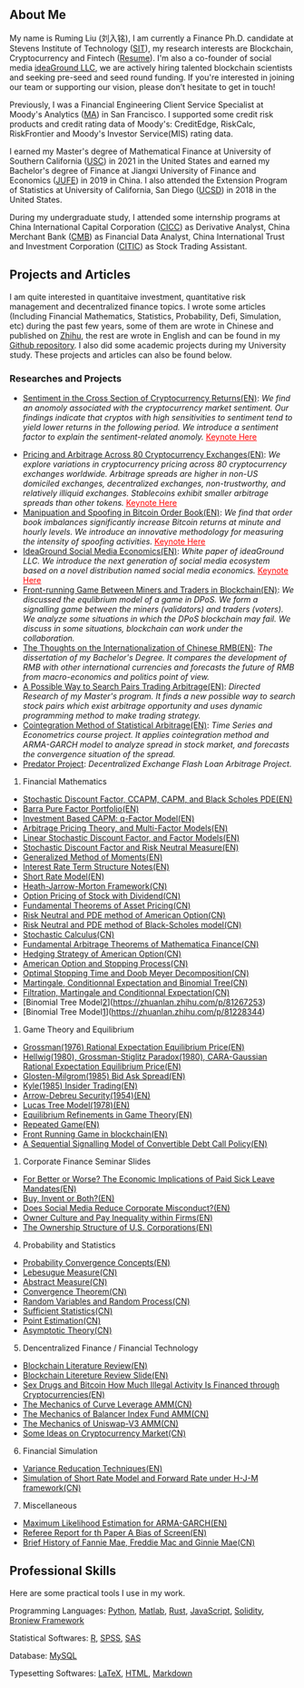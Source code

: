 ## About Me

My name is Ruming Liu (刘入铭), I am currently a Finance Ph.D. candidate at Stevens Institute of Technology ([SIT](https://www.stevens.edu)), my research interests are Blockchain, Cryptocurrency and Fintech ([Resume](https://github.com/ronming1303/Ruming-Liu-PDF-Document/blob/main/090124Ruming_Liu_Resume.pdf)). I'm also a co-founder of social media [ideaGround LLC](https://ideaground.github.io), we are actively hiring talented blockchain scientists and seeking pre-seed and seed round funding. If you're interested in joining our team or supporting our vision, please don’t hesitate to get in touch!

Previously, I was a Financial Engineering Client Service Specialist at Moody's Analytics ([MA](https://www.moodysanalytics.com)) in San Francisco. I supported some credit risk products and credit rating data of Moody's: CreditEdge, RiskCalc, RiskFrontier and Moody's Investor Service(MIS) rating data. 

I earned my Master's degree of Mathematical Finance at University of Southern California ([USC](https://www.usc.edu)) in 2021 in the United States and earned my Bachelor's degree of Finance at Jiangxi University of Finance and Economics ([JUFE](http://english.jxufe.edu.cn)) in 2019 in China. I also attended the Extension Program of Statistics at University of California, San Diego ([UCSD](https://ucsd.edu)) in 2018 in the United States.

During my undergraduate study, I attended some internship programs at China International Capital Corporation ([CICC](https://en.cicc.com)) as Derivative Analyst, China Merchant Bank ([CMB](https://english.cmbchina.com)) as Financial Data Analyst, China International Trust and Investment Corporation ([CITIC](https://www.citic.com/en/#Businesses)) as Stock Trading Assistant. 
 
## Projects and Articles
I am quite interested in quantitaive investment, quantitative risk management and decentralized finance topics. I wrote some articles (Including Financial Mathematics, Statistics, Probability, Defi, Simulation, etc) during the past few years, some of them are wrote in Chinese and published on [Zhihu](https://www.zhihu.com/people/liu-ru-ming-8/posts), the rest are wrote in English and can be found in my [Github repository](https://github.com/ronming1303/Ruming-Liu-PDF-Document). I also did some academic projects during my University study. These projects and articles can also be found below. 

### Researches and Projects
- [Sentiment in the Cross Section of Cryptocurrency Returns(EN)](https://papers.ssrn.com/sol3/papers.cfm?abstract_id=4941032): _We find an anomoly associated with the cryptocurrency market sentiment. Our findings indicate that cryptos with high sensitivities to sentiment tend to yield lower returns in the following period. We introduce a sentiment factor to explain the sentiment-related anomoly._ [<span style="color: red"><u>Keynote Here</u></span>](https://github.com/ronming1303/Ruming-Liu-PDF-Document/blob/main/CryptoSentiment_FMA2024.pdf)
<!-- 1. Qualified for Best Paper Award at 2024 International Conference of Taiwan Finance Association \(declined by authors due to adherence to publication restrictions\) -->
- [Pricing and Arbitrage Across 80 Cryptocurrency Exchanges(EN)](https://papers.ssrn.com/sol3/papers.cfm?abstract_id=4816710#paper-references-widget): _We explore variations in cryptocurrency pricing across 80 cryptocurrency exchanges worldwide. Arbitrage spreads are higher in non-US domiciled exchanges, decentralized exchanges, non-trustworthy, and relatively illiquid exchanges. Stablecoins exhibit smaller arbitrage spreads than other tokens._ [<span style="color: red"><u>Keynote Here</u></span>](https://github.com/ronming1303/Ruming-Liu-PDF-Document/blob/main/CryptoExchangeArbitrage.pdf)
- [Manipuation and Spoofing in Bitcoin Order Book(EN)](): _We find that order book imbalances significantly increase Bitcoin returns at minute and hourly levels. We introduce an innovative methodology for measuring the intensity of spoofing activities._ [<span style="color: red"><u>Keynote Here</u></span>](https://github.com/ronming1303/Ruming-Liu-PDF-Document/blob/main/CryptoSpoofing_slide.pdf)
- [IdeaGround Social Media Economics(EN)](https://papers.ssrn.com/sol3/papers.cfm?abstract_id=4900702): _White paper of ideaGround LLC. We introduce the next generation of social media ecosystem based on a novel distribution named social media economics._ [<span style="color: red"><u>Keynote Here</u></span>](https://github.com/ronming1303/Ruming-Liu-PDF-Document/blob/main/ideaGround%20Slide.pdf)
- [Front-running Game Between Miners and Traders in Blockchain(EN)](https://github.com/ronming1303/Ruming-Liu-PDF-Document/blob/main/Front_running_Game_in_Blockchain.pdf): _We discussed the equlibrium model of a game in DPoS. We form a signalling game between the miners (validators) and traders (voters). We analyze some situations in which the DPoS blockchain may fail. We discuss in some situations, blockchain can work under the collaboration._
- [The Thoughts on the Internationalization of Chinese RMB(EN)](https://github.com/ronming1303/Ruming-Liu-PDF-Document/blob/main/Toughts%20on%20the%20Internationalization%20of%20Chinese%20RMB%20%7C%20Ruming%20Liu.pdf): 
_The dissertation of my Bachelor's Degree. It compares the development of RMB with other international currencies and forecasts the future of RMB from macro-economics and politics point of view._
- [A Possible Way to Search Pairs Trading Arbitrage(EN)](https://github.com/ronming1303/Ruming-Liu-PDF-Document/blob/main/A%20Possible%20Way%20to%20Search%20Pairs%20Trading%20Arbitrage.pdf):
_Directed Research of my Master's program. It finds a new possible way to search stock pairs which exist arbitrage opportunity and uses dynamic programming method to make trading strategy._
- [Cointegration Method of Statistical Arbitrage(EN)](https://github.com/ronming1303/Ruming-Liu-PDF-Document/blob/main/Cointegration%20Method%20of%20Pairs%20Trading.pdf):
_Time Series and Econometrics course project. It applies cointegration method and ARMA-GARCH model to analyze spread in stock market, and forecasts the convergence situation of the spread._
- [Predator Project](https://github.com/ronming1303/Predator): _Decentralized Exchange Flash Loan Arbitrage Project._

1. Financial Mathematics
- [Stochastic Discount Factor, CCAPM, CAPM, and Black Scholes PDE(EN)](https://github.com/ronming1303/Ruming-Liu-PDF-Document/blob/main/Link_of_Stochastic_Discount_Factor__Black_Scholes__CAPM_and_CCAPM.pdf)
- [Barra Pure Factor Portfolio(EN)](https://github.com/ronming1303/Ruming-Liu-PDF-Document/blob/main/Barra_Pure_Factor_Portfolio.pdf)
- [Investment Based CAPM: q-Factor Model(EN)](https://github.com/ronming1303/Ruming-Liu-PDF-Document/blob/main/Investment_based_CAPM__q_Factor_Model.pdf)
- [Arbitrage Pricing Theory, and Multi-Factor Models(EN)](https://github.com/ronming1303/Ruming-Liu-PDF-Document/blob/main/Arbitrage_Pricing_Theory_and_Muti_Factor_Model.pdf)
- [Linear Stochastic Discount Factor, and Factor Models(EN)](https://github.com/ronming1303/Ruming-Liu-PDF-Document/blob/main/Factor_Model_and_Linear_Stochastic_Discount_Factor.pdf)
- [Stochastic Discount Factor and Risk Neutral Measure(EN)](https://github.com/ronming1303/Ruming-Liu-PDF-Document/blob/main/Stochastic_Discount_Factor___Risk_Neutral_Measure.pdf)
- [Generalized Method of Moments(EN)](https://github.com/ronming1303/Ruming-Liu-PDF-Document/blob/main/Generalized_Method_of_Moments.pdf)
- [Interest Rate Term Structure Notes(EN)](https://github.com/ronming1303/Ruming-Liu-PDF-Document/blob/main/interest%20rate%20term-structure.pdf)
- [Short Rate Model(EN)](https://zhuanlan.zhihu.com/p/110055526)
- [Heath-Jarrow-Morton Framework(CN)](https://zhuanlan.zhihu.com/p/112844939)
- [Option Pricing of Stock with Dividend(CN)](https://zhuanlan.zhihu.com/p/107332780)
- [Fundamental Theorems of Asset Pricing(CN)](https://zhuanlan.zhihu.com/p/106374643)
- [Risk Neutral and PDE method of American Option(CN)](https://zhuanlan.zhihu.com/p/105325456)
- [Risk Neutral and PDE method of Black-Scholes model(CN)](https://zhuanlan.zhihu.com/p/96875039)
- [Stochastic Calculus(CN)](https://zhuanlan.zhihu.com/p/96729991)
- [Fundamental Arbitrage Theorems of Mathematica Finance(CN)](https://zhuanlan.zhihu.com/p/86038736)
- [Hedging Strategy of American Option(CN)](https://zhuanlan.zhihu.com/p/85319326)
- [American Option and Stopping Process(CN)](https://zhuanlan.zhihu.com/p/82860673)
- [Optimal Stopping Time and Doob Meyer Decomposition(CN)](https://zhuanlan.zhihu.com/p/84907455)
- [Martingale, Conditionnal Expectation and Binomial Tree(CN)](https://zhuanlan.zhihu.com/p/83833362)
- [Filtration, Martingale and Conditionnal Expectation(CN)](https://zhuanlan.zhihu.com/p/83314877)
- [Binomial Tree Model[2](CN)](https://zhuanlan.zhihu.com/p/81267253)
- [Binomial Tree Model[1](CN)](https://zhuanlan.zhihu.com/p/81228344)

1. Game Theory and Equilibrium
- [Grossman(1976) Rational Expectation Equilibrium Price(EN)](https://github.com/ronming1303/Ruming-Liu-PDF-Document/blob/main/Grossman_1976_.pdf)
- [Hellwig(1980), Grossman-Stiglitz Paradox(1980), CARA-Gaussian Rational Expectation Equilibrium Price(EN)](https://github.com/ronming1303/Ruming-Liu-PDF-Document/blob/main/Grossman_Stiglitz_1980_.pdf)
- [Glosten-Milgrom(1985) Bid Ask Spread(EN)](https://github.com/ronming1303/Ruming-Liu-PDF-Document/blob/main/Glosten_Milgrom_1985_.pdf)
- [Kyle(1985) Insider Trading(EN)](https://github.com/ronming1303/Ruming-Liu-PDF-Document/blob/main/Kyle_1985_.pdf)
- [Arrow-Debreu Security(1954)(EN)](https://github.com/ronming1303/Ruming-Liu-PDF-Document/blob/main/Arrow_Debreu_Market.pdf)
- [Lucas Tree Model(1978)(EN)](https://github.com/ronming1303/Ruming-Liu-PDF-Document/blob/main/LucasAssetPrice.pdf)
- [Equilibrium Refinements in Game Theory(EN)](https://github.com/ronming1303/Ruming-Liu-PDF-Document/blob/main/GameTheoryNote.pdf)
- [Repeated Game(EN)](https://github.com/ronming1303/Ruming-Liu-PDF-Document/blob/main/GameTheoryNote2.pdf)
- [Front Running Game in blockchain(EN)](https://github.com/ronming1303/Ruming-Liu-PDF-Document/blob/main/Front_running_Game_in_Blockchain.pdf)
- [A Sequential Signalling Model of Convertible Debt Call Policy(EN)](https://github.com/ronming1303/Ruming-Liu-PDF-Document/blob/main/A_Sequential_Signaling_Model_of_Convertible_Debt_Call_Policy.pdf)

1. Corporate Finance Seminar Slides
- [For Better or Worse? The Economic Implications of Paid Sick Leave Mandates(EN)](https://github.com/ronming1303/Ruming-Liu-PDF-Document/blob/main/Paid_Sick_Leave_Mandates_Review.pdf)
- [Buy, Invent or Both?(EN)](https://github.com/ronming1303/Ruming-Liu-PDF-Document/blob/main/Buy__Invent_or_Both_.pdf)
- [Does Social Media Reduce Corporate Misconduct?(EN)](https://github.com/ronming1303/Ruming-Liu-PDF-Document/blob/main/Does_Social_Media_Reduce_Misconduct_.pdf)
- [Owner Culture and Pay Inequality within Firms(EN)](https://github.com/ronming1303/Ruming-Liu-PDF-Document/blob/main/Owner_Culture_and_Pay_Inequality_within_Firms.pdf)
- [The Ownership Structure of U.S. Corporations(EN)](https://github.com/ronming1303/Ruming-Liu-PDF-Document/blob/main/The_Ownership_Structure_of_U_S__corporations.pdf)


4. Probability and Statistics
- [Probability Convergence Concepts(EN)](https://zhuanlan.zhihu.com/p/164667409)
- [Lebesugue Measure(CN)](https://zhuanlan.zhihu.com/p/338600430)
- [Abstract Measure(CN)](https://zhuanlan.zhihu.com/p/340521567)
- [Convergence Theorem(CN)](https://zhuanlan.zhihu.com/p/345848527)
- [Random Variables and Random Process(CN)](https://zhuanlan.zhihu.com/p/89399400)
- [Sufficient Statistics(CN)](https://zhuanlan.zhihu.com/p/407004295)
- [Point Estimation(CN)](https://zhuanlan.zhihu.com/p/407004295)
- [Asymptotic Theory(CN)](https://zhuanlan.zhihu.com/p/408169919)

5. Dencentralized Finance / Financial Technology
- [Blockchain Literature Review(EN)](https://github.com/ronming1303/Ruming-Liu-PDF-Document/blob/main/blockchain_review.pdf)
- [Blockchain Litereture Review Slide(EN)](https://github.com/ronming1303/Ruming-Liu-PDF-Document/blob/main/critical_research.pdf)
- [Sex Drugs and Bitcoin How Much Illegal Activity Is Financed through Cryptocurrencies(EN)](https://github.com/ronming1303/Ruming-Liu-PDF-Document/blob/main/Sex__Drugs__and_Bitcoin__How_Much_Illegal_Activity_Is_Financed_through_Cryptocurrencies.pdf)
- [The Mechanics of Curve Leverage AMM(CN)](https://zhuanlan.zhihu.com/p/407655879)
- [The Mechanics of Balancer Index Fund AMM(CN)](https://zhuanlan.zhihu.com/p/165444323)
- [The Mechanics of Uniswap-V3 AMM(CN)](https://zhuanlan.zhihu.com/p/87243177)
- [Some Ideas on Cryptocurrency Market(CN)](https://zhuanlan.zhihu.com/p/383499265)

6. Financial Simulation
- [Variance Reducation Techniques(EN)](https://github.com/ronming1303/Ruming-Liu-PDF-Document/blob/main/Variance_Reduction_Techniques.pdf)
- [Simulation of Short Rate Model and Forward Rate under H-J-M framework(CN)](https://github.com/ronming1303/Ruming-Liu-PDF-Document/blob/main/Short%20Rate%20Simulation.pdf)


7. Miscellaneous
- [Maximum Likelihood Estimation for ARMA-GARCH(EN)](https://zhuanlan.zhihu.com/p/266329597)
- [Referee Report for th Paper A Bias of Screen(EN)](https://github.com/ronming1303/Ruming-Liu-PDF-Document/blob/main/Referee%20of%20Econ504%20Paper%20Ruming%20Liu_2848262948.pdf)
- [Brief History of Fannie Mae, Freddie Mac and Ginnie Mae(CN)](https://zhuanlan.zhihu.com/p/80399531) 

## Professional Skills
Here are some practical tools I use in my work.

Programming Languages: [Python](https://www.python.org), [Matlab](https://www.mathworks.com/products/matlab.html), [Rust](https://www.rust-lang.org), [JavaScript](), [Solidity](https://docs.soliditylang.org/en/v0.8.11/), [Broniew Framework](https://eth-brownie.readthedocs.io/en/stable/)

Statistical Softwares: [R](https://www.r-project.org), [SPSS](https://www.ibm.com/products/spss-statistics), [SAS](https://www.sas.com/en_us/home.html)

Database: [MySQL](https://www.mysql.com)

Typesetting Softwares: [LaTeX](https://www.latex-project.org), [HTML](https://developer.mozilla.org/en-US/docs/Web/HTML), [Markdown](https://docs.github.com/en/github/writing-on-github/getting-started-with-writing-and-formatting-on-github/basic-writing-and-formatting-syntax)
